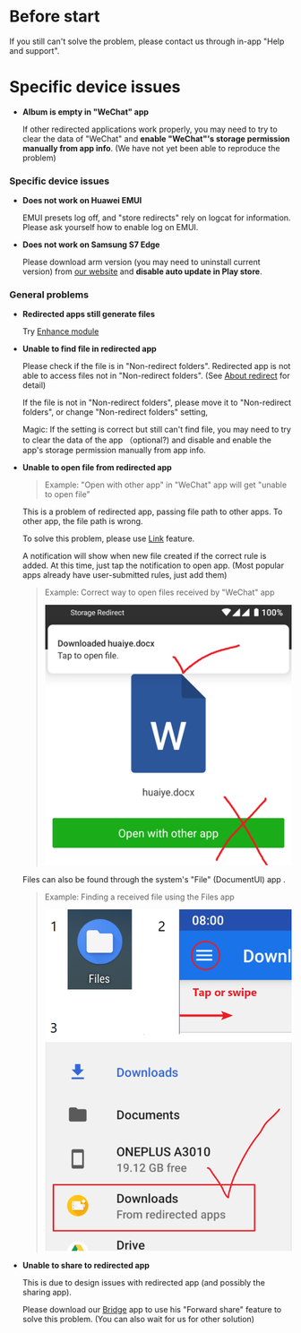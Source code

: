 # Before start

If you still can't solve the problem, please contact us through in-app "Help and support".

# Specific device issues

* **Album is empty in "WeChat" app**

  If other redirected applications work properly, you may need to try to clear the data of "WeChat" and **enable "WeChat"'s storage permission manually from app info**. (We have not yet been able to reproduce the problem)

### Specific device issues

* **Does not work on Huawei EMUI**

  EMUI presets log off, and "store redirects" rely on logcat for information. Please ask yourself how to enable log on EMUI.

* **Does not work on Samsung S7 Edge**

  Please download arm version (you may need to uninstall current version) from [our website](https://rikka.app/storage_redirect/) and **disable auto update in Play store**.

### General problems

* **Redirected apps still generate files**

  Try [Enhance module](https://rikka.app/StorageRedirect/docs/en-US/?doc=enhanced)

* **Unable to find file in redirected app**

  Please check if the file is in "Non-redirect folders". Redirected app is not able to access files not in "Non-redirect folders". (See [About redirect](https://rikka.app/storage_redirect/docs/en/?doc=About%20redirect) for detail)

  If the file is not in "Non-redirect folders", please move it to "Non-redirect folders", or change "Non-redirect folders" setting,

  Magic: If the setting is correct but still can't find file, you may need to try to clear the data of the app （optional?) and disable and enable the app's storage permission manually from app info.


* **Unable to open file from redirected app**

  > Example: "Open with other app" in "WeChat" app will get "unable to open file"

  This is a problem of redirected app, passing file path to other apps. To other app, the file path is wrong.

  To solve this problem, please use [Link](https://rikka.app/storage_redirect/docs/en/?doc=About%20link) feature.

  A notification will show when new file created if the correct rule is added.
  At this time, just tap the notification to open app. (Most popular apps already have user-submitted rules, just add them)

  > Example: Correct way to open files received by "WeChat" app
  >
  > ![Correct way to open](./../en/images/open_with_0.png)

  Files can also be found through the system's "File" (DocumentUI) app .

  > Example: Finding a received file using the Files app
  >
  > !["File" app](./../en/images/open_with_1.png)

* **Unable to share to redirected app**

  This is due to design issues with redirected app (and possibly the sharing app).

  Please download our [Bridge](https://play.google.com/store/apps/details?id=moe.shizuku.bridge) app to use his "Forward share" feature to solve this problem. (You can also wait for us for other solution)
